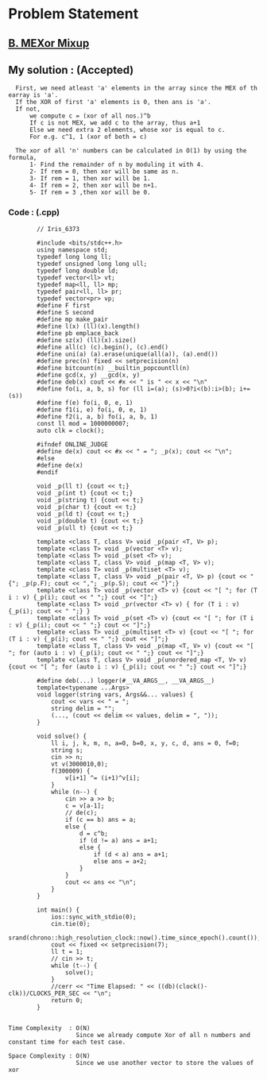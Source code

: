 # Problem Statement

## [B. MEXor Mixup](https://codeforces.com/contest/1567/problem/B)


## My solution :  (Accepted)

      First, we need atleast 'a' elements in the array since the MEX of th earray is 'a'.
      If the XOR of first 'a' elements is 0, then ans is 'a'.
      If not,
          we compute c = (xor of all nos.)^b
          If c is not MEX, we add c to the array, thus a+1
          Else we need extra 2 elements, whose xor is equal to c. 
          For e.g. c^1, 1 (xor of both = c)
        
      The xor of all 'n' numbers can be calculated in O(1) by using the formula, 
          1- Find the remainder of n by moduling it with 4. 
          2- If rem = 0, then xor will be same as n. 
          3- If rem = 1, then xor will be 1. 
          4- If rem = 2, then xor will be n+1. 
          5- If rem = 3 ,then xor will be 0.
        
        
   ### Code : (.cpp)  
      
            // Iris_6373
 
            #include <bits/stdc++.h>
            using namespace std;
            typedef long long ll;
            typedef unsigned long long ull;
            typedef long double ld;
            typedef vector<ll> vt;
            typedef map<ll, ll> mp;
            typedef pair<ll, ll> pr;
            typedef vector<pr> vp;
            #define F first
            #define S second
            #define mp make_pair
            #define l(x) (ll)(x).length()
            #define pb emplace_back
            #define sz(x) (ll)(x).size()
            #define all(c) (c).begin(), (c).end()
            #define uni(a) (a).erase(unique(all(a)), (a).end())
            #define prec(n) fixed << setprecision(n)
            #define bitcount(n) __builtin_popcountll(n)
            #define gcd(x, y) __gcd(x, y)
            #define deb(x) cout << #x << " is " << x << "\n"
            #define fo(i, a, b, s) for (ll i=(a); (s)>0?i<(b):i>(b); i+=(s))
            #define f(e) fo(i, 0, e, 1)
            #define f1(i, e) fo(i, 0, e, 1)
            #define f2(i, a, b) fo(i, a, b, 1)
            const ll mod = 1000000007;
            auto clk = clock();

            #ifndef ONLINE_JUDGE
            #define de(x) cout << #x << " = "; _p(x); cout << "\n";
            #else
            #define de(x)
            #endif

            void _p(ll t) {cout << t;}
            void _p(int t) {cout << t;}
            void _p(string t) {cout << t;}
            void _p(char t) {cout << t;}
            void _p(ld t) {cout << t;}
            void _p(double t) {cout << t;}
            void _p(ull t) {cout << t;}

            template <class T, class V> void _p(pair <T, V> p);
            template <class T> void _p(vector <T> v);
            template <class T> void _p(set <T> v);
            template <class T, class V> void _p(map <T, V> v);
            template <class T> void _p(multiset <T> v);
            template <class T, class V> void _p(pair <T, V> p) {cout << "{"; _p(p.F); cout << ","; _p(p.S); cout << "}";}
            template <class T> void _p(vector <T> v) {cout << "[ "; for (T i : v) {_p(i); cout << " ";} cout << "]";}
            template <class T> void _pr(vector <T> v) { for (T i : v) {_p(i); cout << " ";} }
            template <class T> void _p(set <T> v) {cout << "[ "; for (T i : v) {_p(i); cout << " ";} cout << "]";}
            template <class T> void _p(multiset <T> v) {cout << "[ "; for (T i : v) {_p(i); cout << " ";} cout << "]";}
            template <class T, class V> void _p(map <T, V> v) {cout << "[ "; for (auto i : v) {_p(i); cout << " ";} cout << "]";}
            template <class T, class V> void _p(unordered_map <T, V> v) {cout << "[ "; for (auto i : v) {_p(i); cout << " ";} cout << "]";}

            #define deb(...) logger(#__VA_ARGS__, __VA_ARGS__)
            template<typename ...Args>
            void logger(string vars, Args&&... values) {
                cout << vars << " = ";
                string delim = "";
                (..., (cout << delim << values, delim = ", "));
            }

            void solve() {  
                ll i, j, k, m, n, a=0, b=0, x, y, c, d, ans = 0, f=0;
                string s;
                cin >> n;
                vt v(3000010,0);
                f(300009) {
                    v[i+1] ^= (i+1)^v[i];
                }
                while (n--) {
                    cin >> a >> b;
                    c = v[a-1];
                    // de(c);
                    if (c == b) ans = a;
                    else {
                        d = c^b;
                        if (d != a) ans = a+1;
                        else {
                            if (d < a) ans = a+1;
                            else ans = a+2;
                        }
                    }
                    cout << ans << "\n";
                }
            }

            int main() {
                ios::sync_with_stdio(0);
                cin.tie(0);
                srand(chrono::high_resolution_clock::now().time_since_epoch().count());
                cout << fixed << setprecision(7);
                ll t = 1;
                // cin >> t;
                while (t--) {
                    solve();
                }
                //cerr << "Time Elapsed: " << ((db)(clock()-clk))/CLOCKS_PER_SEC << "\n";
                return 0;
            }   


    Time Complexity  : O(N)
                       Since we already compute Xor of all n numbers and constant time for each test case.

    Space Complexity : O(N)  
                       Since we use another vector to store the values of xor
   
  
  
